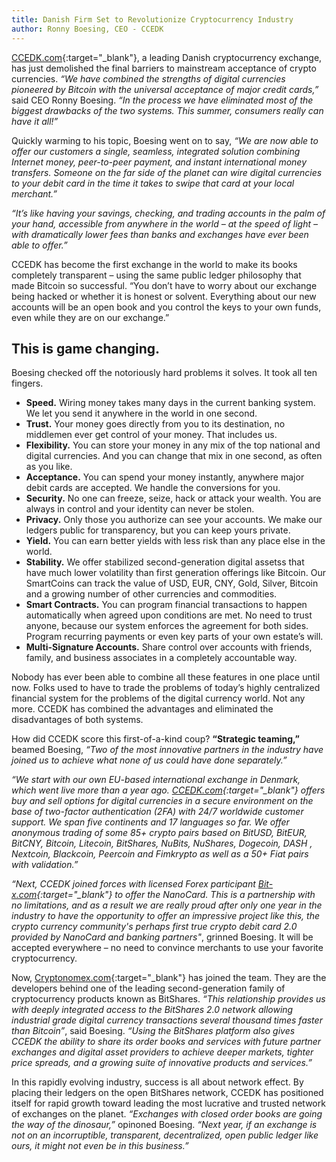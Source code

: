 ```yaml
---
title: Danish Firm Set to Revolutionize Cryptocurrency Industry
author: Ronny Boesing, CEO - CCEDK
---
```


[CCEDK.com](https://www.ccedk.com/){:target="_blank"}, a leading Danish cryptocurrency exchange, has just demolished the final barriers to mainstream acceptance of crypto currencies. *“We have combined the strengths of digital currencies pioneered by Bitcoin with the universal acceptance of major credit cards,”* said CEO Ronny Boesing. *“In the process we have eliminated most of the biggest drawbacks of the two systems.  This summer, consumers really can have it all!”*

<!--more-->

Quickly warming to his topic, Boesing went on to say, *“We are now able to offer our customers a single, seamless, integrated solution combining Internet money, peer-to-peer payment, and instant international money transfers.  Someone on the far side of the planet can wire digital currencies to your debit card in the time it takes to swipe that card at your local merchant.”*  

*“It’s like having your savings, checking, and trading accounts in the palm of your hand, accessible from anywhere in the world – at the speed of light – with dramatically lower fees than banks and exchanges have ever been able to offer.”*

CCEDK has become the first exchange in the world to make its books completely transparent – using the same public ledger philosophy that made Bitcoin so successful. “You don’t have to worry about our exchange being hacked or whether it is honest or solvent. Everything about our new accounts will be an open book and you control the keys to your own funds, even while they are on our exchange.”


## This is game changing.

Boesing checked off the notoriously hard problems it solves.  It took all ten fingers.


* **Speed.** Wiring money takes many days in the current banking system. We let you send it anywhere in the world in one second.
* **Trust.** Your money goes directly from you to its destination, no middlemen ever get control of your money. That includes us.
* **Flexibility.** You can store your money in any mix of the top national and digital currencies. And you can change that mix in one second, as often as you like.
* **Acceptance.** You can spend your money instantly, anywhere major debit cards are accepted. We handle the conversions for you.
* **Security.** No one can freeze, seize, hack or attack your wealth. You are always in control and your identity can never be stolen.
* **Privacy.** Only those you authorize can see your accounts. We make our ledgers public for transparency, but you can keep yours private.
* **Yield.** You can earn better yields with less risk than any place else in the world.
* **Stability.** We offer stabilized second-generation digital assetss that have much lower volatility than first generation offerings like Bitcoin. Our SmartCoins can track the value of USD, EUR, CNY, Gold, Silver, Bitcoin and a growing number of other currencies and commodities.
* **Smart Contracts.** You can program financial transactions to happen automatically when agreed upon conditions are met.  No need to trust anyone, because our system enforces the agreement for both sides. Program recurring payments or even key parts of your own estate’s will.
* **Multi-Signature Accounts.** Share control over accounts with friends, family, and business associates in a completely accountable way.  
 
Nobody has ever been able to combine all these features in one place until now. Folks used to have to trade the problems of today’s highly centralized financial system for the problems of the digital currency world.  Not any more.  CCEDK has combined the advantages and eliminated the disadvantages of both systems.

How did CCEDK score this first-of-a-kind coup?  **“Strategic teaming,”** beamed Boesing, *“Two of the most innovative partners in the industry have joined us to achieve what none of us could have done separately.”*  

*“We start with our own EU-based international exchange in Denmark, which went live more than a year ago. [CCEDK.com](https://www.ccedk.com/){:target="_blank"} offers buy and sell options for digital currencies in a secure environment on the base of two-factor authentication (2FA) with 24/7 worldwide customer support.  We span five continents and 17 languages so far. We offer anonymous trading of some 85+ crypto pairs based on BitUSD, BitEUR, BitCNY, Bitcoin, Litecoin, BitShares, NuBits, NuShares, Dogecoin, DASH
, Nextcoin, Blackcoin, Peercoin and Fimkrypto as well as a 50+ Fiat pairs with validation.”* 

*“Next, CCEDK joined forces with licensed Forex participant [Bit-x.com](https://bit-x.com){:target="_blank"} to offer the NanoCard. This is a partnership with no limitations, and as a result we are really proud after only one year in the industry to have the opportunity to offer an impressive project like this, the crypto currency community's perhaps first true crypto debit card 2.0 provided by NanoCard and banking partners"*, grinned Boesing. It will be accepted everywhere – no need to convince merchants to use your favorite cryptocurrency.

  

Now, [Cryptonomex.com](https://cryptonomex.com){:target="_blank"} has joined the team. They are the developers behind one of the leading second-generation family of cryptocurrency products known as BitShares. *“This relationship provides us with deeply integrated access to the BitShares 2.0 network allowing industrial grade digital currency transactions several thousand times faster than Bitcoin”*, said Boesing. *“Using the BitShares platform also gives CCEDK the ability to share its order books and services with future partner exchanges and digital asset providers to achieve deeper markets, tighter price spreads, and a growing suite of innovative products and services.”*  
     

In this rapidly evolving industry, success is all about network effect.  By placing their ledgers on the open BitShares network, CCEDK has positioned itself for rapid growth toward leading the most lucrative and trusted network of exchanges on the planet. *“Exchanges with closed order books are going the way of the dinosaur,”* opinoned Boesing.  *“Next year, if an exchange is not on an incorruptible, transparent, decentralized, open public ledger like ours, it might not even be in this business.”*
